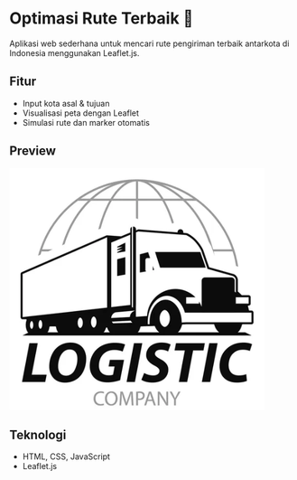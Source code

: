 # Optimasi Rute Terbaik 🚚

Aplikasi web sederhana untuk mencari rute pengiriman terbaik antarkota di Indonesia menggunakan Leaflet.js.

## Fitur
- Input kota asal & tujuan
- Visualisasi peta dengan Leaflet
- Simulasi rute dan marker otomatis

## Preview
![Preview](logooptimasirute.png)

## Teknologi
- HTML, CSS, JavaScript
- Leaflet.js
